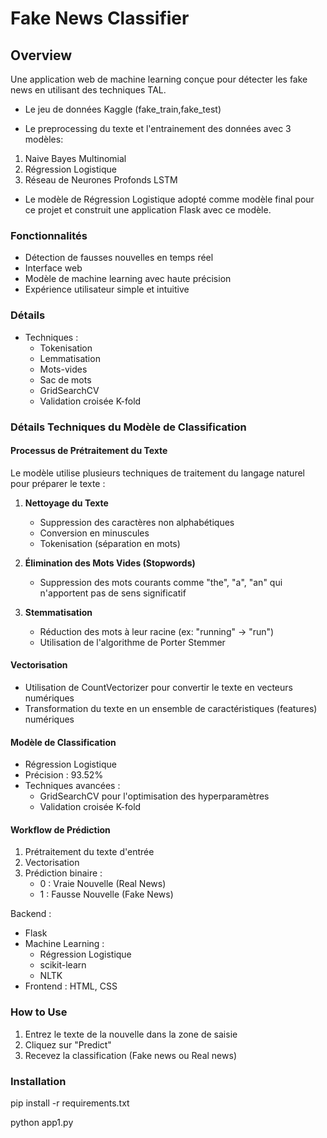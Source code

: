 # Fake News Classifier

## Overview
Une application web de machine learning conçue pour détecter les fake news en utilisant des techniques TAL.

- Le jeu de données Kaggle (fake_train,fake_test)

- Le preprocessing du texte et l'entrainement des données avec 3 modèles:

1. Naive Bayes Multinomial   
2. Régression Logistique  
3. Réseau de Neurones Profonds LSTM  
- Le modèle de Régression Logistique adopté comme modèle final pour ce projet et construit une application Flask avec ce modèle. 

### Fonctionnalités

* Détection de fausses nouvelles en temps réel
* Interface web
* Modèle de machine learning avec haute précision
* Expérience utilisateur simple et intuitive


### Détails

* Techniques :
    - Tokenisation
    - Lemmatisation
    - Mots-vides
    - Sac de mots
    - GridSearchCV
    - Validation croisée K-fold

### Détails Techniques du Modèle de Classification

#### Processus de Prétraitement du Texte
Le modèle utilise plusieurs techniques de traitement du langage naturel pour préparer le texte :

1. **Nettoyage du Texte**
   - Suppression des caractères non alphabétiques
   - Conversion en minuscules
   - Tokenisation (séparation en mots)

2. **Élimination des Mots Vides (Stopwords)**
   - Suppression des mots courants comme "the", "a", "an" qui n'apportent pas de sens significatif

3. **Stemmatisation**
   - Réduction des mots à leur racine (ex: "running" → "run")
   - Utilisation de l'algorithme de Porter Stemmer

#### Vectorisation
- Utilisation de CountVectorizer pour convertir le texte en vecteurs numériques
- Transformation du texte en un ensemble de caractéristiques (features) numériques

#### Modèle de Classification
- Régression Logistique
- Précision : 93.52%
- Techniques avancées :
  - GridSearchCV pour l'optimisation des hyperparamètres
  - Validation croisée K-fold

#### Workflow de Prédiction
1. Prétraitement du texte d'entrée
2. Vectorisation
3. Prédiction binaire :
   - 0 : Vraie Nouvelle (Real News)
   - 1 : Fausse Nouvelle (Fake News)

Backend : 
* Flask
* Machine Learning :
    * Régression Logistique
    * scikit-learn
    * NLTK
* Frontend : HTML, CSS


### How to Use
1. Entrez le texte de la nouvelle dans la zone de saisie
2. Cliquez sur "Predict"
3. Recevez la classification (Fake news ou Real news)

### Installation

pip install -r requirements.txt

python app1.py
